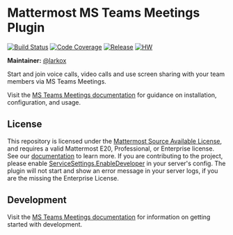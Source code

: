# Mattermost MS Teams Meetings Plugin

[![Build Status](https://img.shields.io/circleci/project/github/mattermost/mattermost-plugin-msteams-meetings/master)](https://circleci.com/gh/mattermost/mattermost-plugin-msteams-meetings)
[![Code Coverage](https://img.shields.io/codecov/c/github/mattermost/mattermost-plugin-msteams-meetings/master)](https://codecov.io/gh/mattermost/mattermost-plugin-msteams-meetings)
[![Release](https://img.shields.io/github/v/release/mattermost/mattermost-plugin-msteams-meetings)](https://github.com/mattermost/mattermost-plugin-msteams-meetings/releases/latest)
[![HW](https://img.shields.io/github/issues/mattermost/mattermost-plugin-msteams-meetings/Up%20For%20Grabs?color=dark%20green&label=Help%20Wanted)](https://github.com/mattermost/mattermost-plugin-msteams-meetings/issues?q=is%3Aissue+is%3Aopen+sort%3Aupdated-desc+label%3A%22Up+For+Grabs%22+label%3A%22Help+Wanted%22)


**Maintainer:** [@larkox](https://github.com/larkox)

Start and join voice calls, video calls and use screen sharing with your team members via MS Teams Meetings.

Visit the [MS Teams Meetings documentation](https://mattermost.gitbook.io/microsoft-teams-pluginmsteams-meetings-plugin/) for guidance on installation, configuration, and usage.

## License

This repository is licensed under the [Mattermost Source Available License](LICENSE), and requires a valid Mattermost E20, Professional, or Enterprise license. See our [documentation](https://docs.mattermost.com/about/frequently-asked-questions.html#mattermost-source-available-license) to learn more. If you are contributing to the project, please enable [ServiceSettings.EnableDeveloper](https://docs.mattermost.com/configure/configuration-settings.html#enable-developer-mode) in your server's config. The plugin will not start and show an error message in your server logs, if you are the missing the Enterprise License.


## Development

Visit the [MS Teams Meetings documentation](https://mattermost.gitbook.io/microsoft-teams-pluginmsteams-meetings-plugin/development/environment) for information on getting started with development.
